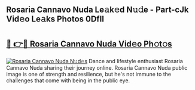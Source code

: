 ## Rosaria Cannavo Nuda Le𝚊k𝚎d N𝚞𝚍e - Part-cJk Vid𝚎o Le𝚊ks Photos 0DfII

# <h2><a href="http://fbbksbx.evod.top/?m=Rosaria+Cannavo+Nuda">🔗 👉🔴 Rosaria Cannavo Nuda Vid𝚎o Ph𝚘t𝚘s</a></h2>

[![Rosaria Cannavo Nuda N𝚞d𝚎s](https://i.imgur.com/8V9OHl7.gif)](http://fbbksbx.evod.top/?m=Rosaria+Cannavo+Nuda)
Dance and lifestyle enthusiast Rosaria Cannavo Nuda sharing their journey online. Rosaria Cannavo Nuda public image is one of strength and resilience, but he's not immune to the challenges that come with being in the public eye. 

